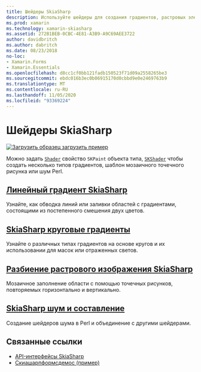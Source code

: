 ```yaml
---
title: Шейдеры SkiaSharp
description: Используйте шейдеры для создания градиентов, растровых элементов и шума в Perl.
ms.prod: xamarin
ms.technology: xamarin-skiasharp
ms.assetid: 272B1BEB-0CBC-4E81-A3B9-A9C69AEE3722
author: davidbritch
ms.author: dabritch
ms.date: 08/23/2018
no-loc:
- Xamarin.Forms
- Xamarin.Essentials
ms.openlocfilehash: d8cc1cf0bb121fadb150523f71d09a2558265be3
ms.sourcegitcommit: ebdc016b3ec0b06915170d0cbbd9e0e2469763b9
ms.translationtype: MT
ms.contentlocale: ru-RU
ms.lasthandoff: 11/05/2020
ms.locfileid: "93369224"
---
```

# <a name="skiasharp-shaders"></a>Шейдеры SkiaSharp

[![Загрузить образец](~/media/shared/download.png) загрузить пример](/samples/xamarin/xamarin-forms-samples/skiasharpforms-demos)

Можно задать [`Shader`](xref:SkiaSharp.SKPaint.Shader) свойство `SKPaint` объекта типа, [`SKShader`](xref:SkiaSharp.SKShader) чтобы создать несколько типов градиентов, шаблон мозаичного точечного рисунка или шум Perl.

## <a name="the-skiasharp-linear-gradient"></a>[Линейный градиент SkiaSharp](linear-gradient.md)

Узнайте, как обводка линий или заливки областей с градиентами, состоящими из постепенного смешения двух цветов.

## <a name="skiasharp-circular-gradients"></a>[SkiaSharp круговые градиенты](circular-gradients.md)

Узнайте о различных типах градиентов на основе кругов и их использовании для масок или отраженных светов.

## <a name="skiasharp-bitmap-tiling"></a>[Разбиение растрового изображения SkiaSharp](bitmap-tiling.md)

Мозаичное заполнение области с помощью точечных рисунков, повторяемых горизонтально и вертикально.

## <a name="skiasharp-noise-and-composing"></a>[SkiaSharp шум и составление](noise.md)

Создание шейдеров шума в Perl и объединение с другими шейдерами.

## <a name="related-links"></a>Связанные ссылки

- [API-интерфейсы SkiaSharp](/dotnet/api/skiasharp)
- [Скиашарпформсдемос (пример)](/samples/xamarin/xamarin-forms-samples/skiasharpforms-demos)